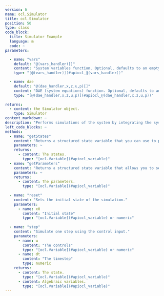 ```yaml
---
version: 6
name: ocl.Simulator
title: ocl.Simulator
position: 50
type: class
code_block:
  title: Simulator Example
  language: m
  code: ~
parameters:

  - name: "vars"
    default: "@(vars_handler)[]"
    content: "System variables function. Optional, defaults to an empty function handle."
    type: "[@(vars_handler)](#apiocl_@(vars_handler))"

  - name: dae
    default: "@(dae_handler,x,z,u,p)[]"
    content: "DAE (system equations) function. Optional, defaults to an empty function handle."
    type: "[@(dae_handler,x,z,u,p)](#apiocl_@(dae_handler,x,z,u,p))"
    
returns:
  - content: the Simulator object.
    type: Simulator
content_markdown: ~
description: "Performs simulations of the system by integrating the system dynamics."
left_code_blocks: ~
methods:
  - name: "getStates"
    content: "Returns a structured state variable that you can use to pass as the initial state to the simulator. All variable values default to zero."
    parameters: ~
    returns:
      - content: The states.
        type: "[ocl.Variable](#apiocl_variable)"
  - name: "getParameters"
    content: "Returns a structured state variable that allows you to set parameters for the simulation. All parameter values default to zero."
    parameters: ~
    returns:
      - content: The parameters.
        type: "[ocl.Variable](#apiocl_variable)"
        
  - name: "reset"
    content: "Sets the initial state of the simulation."
    parameters:  
      - name: x0
        content: "Initial state"
        type: "[ocl.Variable](#apiocl_variable) or numeric"
  
  - name: "step"
    content: "Simulate one step using the control input."
    parameters:  
      - name: u
        content: "The controls"
        type: "[ocl.Variable](#apiocl_variable) or numeric"
      - name: dt
        content: "The timestep"
        type: numeric
    returns:
      - content: The state.
        type: "[ocl.Variable](#apiocl_variable)"
      - content: Algebraic variables.
        type: "[ocl.Variable](#apiocl_variable)"
---
```

